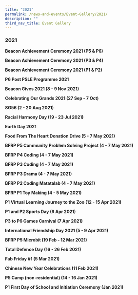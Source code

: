 ```yaml
---
title: "2021"
permalink: /news-and-events/Event-Gallery/2021/
description: ""
third_nav_title: Event Gallery
---
```

### 2021

**Beacon Achievement Ceremony 2021 (P5 &amp; P6)**


**Beacon Achievement Ceremony 2021 (P3 &amp; P4)**


**Beacon Achievement Ceremony 2021 (P1 &amp; P2)**


**P6 Post PSLE Programme 2021**


**Beacon Gives 2021 (8 - 9 Nov 2021)**


**Celebrating Our Grands 2021 (27 Sep - 7 Oct)**


**SG56 (2 - 20 Aug 2021)**


**Racial Harmony Day (19 - 23 Jul 2021)**


**Earth Day 2021**


**Food From The Heart Donation Drive (5 - 7 May 2021)**


**BFRP P5 Community Problem Solving Project (4 - 7 May 2021)**


**BFRP P4 Coding (4 - 7 May 2021)**


**BFRP P3 Coding (4 - 7 May 2021)**


**BFRP P3 Drama (4 - 7 May 2021)**


**BFRP P2 Coding Matatalab (4 - 7 May 2021)**


**BFRP P1 Toy Making (4 - 5 May 2021)**


**P1 Virtual Learning Journey to the Zoo (12 - 15 Apr 2021)**


**P1 and P2 Sports Day (9 Apr 2021)**


**P3 to P6 Games Carnival (7 Apr 2021)**


**International Friendship Day 2021 (5 - 9 Apr 2021)**


**BFRP P5 Microbit (19 Feb - 12 Mar 2021)**


**Total Defence Day (16 - 26 Feb 2021)**


**Fab Friday #1 (5 Mar 2021)**


**Chinese New Year Celebrations (11 Feb 2021)**


**P5 Camp (non-residential) (14 - 16 Jan 2021)**


**P1 First Day of School and Initiation Ceremony (Jan 2021)**